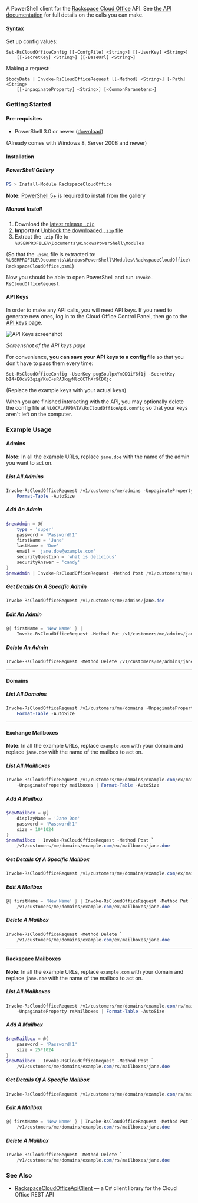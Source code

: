 A PowerShell client for the [Rackspace Cloud
Office](http://www.rackspace.com/en-us/cloud-office) API.  See [the API
documentation](http://api-wiki.apps.rackspace.com/api-wiki/index.php/Main_Page)
for full details on the calls you can make.

#### Syntax

Set up config values:

    Set-RsCloudOfficeConfig [[-ConfgFile] <String>] [[-UserKey] <String>]
        [[-SecretKey] <String>] [[-BaseUrl] <String>]

Making a request:

    $bodyData | Invoke-RsCloudOfficeRequest [[-Method] <String>] [-Path] <String>
        [[-UnpaginateProperty] <String>] [<CommonParameters>]

### Getting Started

#### Pre-requisites

- PowerShell 3.0 or newer ([download](http://www.microsoft.com/en-us/download/details.aspx?id=40855))

(Already comes with Windows 8, Server 2008 and newer)

#### Installation

##### PowerShell Gallery

```powershell
PS > Install-Module RackspaceCloudOffice
```

__Note:__ [PowerShell 5+](https://www.microsoft.com/en-us/download/details.aspx?id=50395) is required to install from the gallery

##### Manual Install

1. Download the [latest release `.zip`](https://github.com/rackerlabs/Invoke-RsCloudOfficeRequest/releases/latest)
1. **Important** [Unblock the downloaded `.zip` file](https://blogs.msdn.microsoft.com/delay/p/unblockingdownloadedfile/)
1. Extract the `.zip` file to `%USERPROFILE%\Documents\WindowsPowerShell\Modules`

  (So that the `.psm1` file is extracted to:
  `%USERPROFILE\Documents\WindowsPowerShell\Modules\RackspaceCloudOffice\RackspaceCloudOffice.psm1`)

Now you should be able to open PowerShell and run `Invoke-RsCloudOfficeRequest`.

#### API Keys

In order to make any API calls, you will need API keys.  If you need to
generate new ones, log in to the Cloud Office Control Panel, then go to the
[API keys page](https://cp.rackspace.com/MyAccount/Administrators/ApiKeys).

![API Keys screenshot](https://i.imgur.com/IigeLm2.png)

*Screenshot of the API keys page*

For convenience, __you can save your API keys to a config file__ so that you
don't have to pass them every time:

    Set-RsCloudOfficeConfig -UserKey pugSoulpxYmQDQiY6f1j -SecretKey bI4+E0cV93qigYKuC+sRAJkqyMlc6CThXr9CDXjc

(Replace the example keys with your actual keys)

When you are finished interacting with the API, you may optionally delete the
config file at `%LOCALAPPDATA\RsCloudOfficeApi.config` so that your keys aren't
left on the computer.

### Example Usage

#### Admins

__Note:__ In all the example URLs, replace `jane.doe` with the name of the
admin you want to act on.

##### List All Admins

```powershell
Invoke-RsCloudOfficeRequest /v1/customers/me/admins -UnpaginateProperty admins |
    Format-Table -AutoSize
```

##### Add An Admin

```powershell
$newAdmin = @{
    type = 'super'
    password = 'Password!1'
    firstName = 'Jane'
    lastName = 'Doe'
    email = 'jane.doe@example.com'
    securityQuestion = 'what is delicious'
    securityAnswer = 'candy'
}
$newAdmin | Invoke-RsCloudOfficeRequest -Method Post /v1/customers/me/admins/jane.doe
```

##### Get Details On A Specific Admin

```powershell
Invoke-RsCloudOfficeRequest /v1/customers/me/admins/jane.doe
```

##### Edit An Admin

```powershell
@{ firstName = 'New Name' } |
    Invoke-RsCloudOfficeRequest -Method Put /v1/customers/me/admins/jane.doe
```

##### Delete An Admin

```powershell
Invoke-RsCloudOfficeRequest -Method Delete /v1/customers/me/admins/jane.doe
```

----

#### Domains

##### List All Domains

```powershell
Invoke-RsCloudOfficeRequest /v1/customers/me/domains -UnpaginateProperty domains |
    Format-Table -AutoSize
```

----

#### Exchange Mailboxes

__Note__: In all the example URLs, replace `example.com` with your domain and
replace `jane.doe` with the name of the mailbox to act on.

##### List All Mailboxes

```powershell
Invoke-RsCloudOfficeRequest /v1/customers/me/domains/example.com/ex/mailboxes `
    -UnpaginateProperty mailboxes | Format-Table -AutoSize
```

##### Add A Mailbox

```powershell
$newMailbox = @{
    displayName = 'Jane Doe'
    password = 'Password!1'
    size = 10*1024
}
$newMailbox | Invoke-RsCloudOfficeRequest -Method Post `
    /v1/customers/me/domains/example.com/ex/mailboxes/jane.doe
```

##### Get Details Of A Specific Mailbox

```powershell
Invoke-RsCloudOfficeRequest /v1/customers/me/domains/example.com/ex/mailboxes/jane.doe
```

##### Edit A Mailbox

```powershell
@{ firstName = 'New Name' } | Invoke-RsCloudOfficeRequest -Method Put `
    /v1/customers/me/domains/example.com/ex/mailboxes/jane.doe
```

##### Delete A Mailbox

```powershell
Invoke-RsCloudOfficeRequest -Method Delete `
    /v1/customers/me/domains/example.com/ex/mailboxes/jane.doe
```

----

#### Rackspace Mailboxes

__Note__: In all the example URLs, replace `example.com` with your domain and
replace `jane.doe` with the name of the mailbox to act on.

##### List All Mailboxes

```powershell
Invoke-RsCloudOfficeRequest /v1/customers/me/domains/example.com/rs/mailboxes `
    -UnpaginateProperty rsMailboxes | Format-Table -AutoSize
```

##### Add A Mailbox

```powershell
$newMailbox = @{
    password = 'Password!1'
    size = 25*1024
}
$newMailbox | Invoke-RsCloudOfficeRequest -Method Post `
    /v1/customers/me/domains/example.com/rs/mailboxes/jane.doe
```

##### Get Details Of A Specific Mailbox

```powershell
Invoke-RsCloudOfficeRequest /v1/customers/me/domains/example.com/rs/mailboxes/jane.doe
```

##### Edit A Mailbox

```powershell
@{ firstName = 'New Name' } | Invoke-RsCloudOfficeRequest -Method Put `
    /v1/customers/me/domains/example.com/rs/mailboxes/jane.doe
```

##### Delete A Mailbox

```powershell
Invoke-RsCloudOfficeRequest -Method Delete `
    /v1/customers/me/domains/example.com/rs/mailboxes/jane.doe
```

### See Also

- [RackspaceCloudOfficeApiClient](https://github.com/rackerlabs/RackspaceCloudOfficeApiClient) — a C# client library for the Cloud Office REST API
